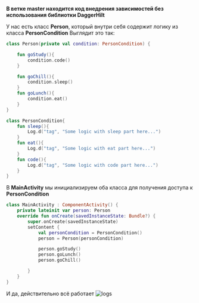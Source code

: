 **В ветке master находится код внедрения зависимостей без использования библиотки DaggerHilt**

У нас есть класс **Person**, который внутри себя содержит логику из класса **PersonCondition** 
Выглядит это так:
``` Kotlin
class Person(private val condition: PersonCondition) {  

    fun goStudy(){
        condition.code()
    }

    fun goChill(){
        condition.sleep()
    }
    fun goLunch(){
        condition.eat()
    }
}

class PersonCondition{
    fun sleep(){
        Log.d("tag", "Some logic with sleep part here...")
    }
    fun eat(){
        Log.d("tag", "Some logic with eat part here...")
    }
    fun code(){
        Log.d("tag", "Some logic with code part here...")
    }
}
```
В **MainActivity** мы инициализируем оба класса для получения доступа к **PersonCondition**

``` Kotlin
class MainActivity : ComponentActivity() {
    private lateinit var person: Person
    override fun onCreate(savedInstanceState: Bundle?) {
        super.onCreate(savedInstanceState)
        setContent {
            val personCondition = PersonCondition()
            person = Person(personCondition)

            person.goStudy()
            person.goLunch()
            person.goChill()

        }
    }
}
```
И да, действительно всё работает
![logs](https://imgur.com/a/cUEt6WQ)

